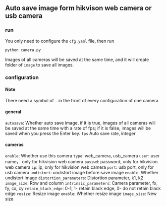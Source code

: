 ## Auto save image form hikvison web camera or usb camera 

### run
You only need to configure the `cfg.yaml` file, then run
```bash
python camera.py
```
Images of all cameras will be saved at the same time, and it will create folder of `image` to save all images.

### configuration
#### Note
There need a symbol of `-` in the front of every configuration of one camera.

#### general
`autosave`: Whether auto save image, if it is true, images of all cameras will be saved at the same time with a rate of fps; if it is false, images will be saved when you press the Enter key.
`fps`  Auto save rate, integer
 
#### cameras
`enable`:  Whether use this camera
`type`: web_camera, usb_camera
`user`: user name， only for hikvision web camera
`passwd`: password, only for hikvision web camera
`ip`: ip, only for hikvision web camera
`port`: usb port, only for usb camera
`undistort`: undistort image before save image
    `enable`:  Whether undistort image
    `distortion_parameters`: Distortion parameter, k1, k2
    `image_size`: Row and column
    `intrinsic_parameters`: Camera parameter, fx, fy, cx, cy
        `retain_black_edge`: 0-1, 1- retain black edge, 0- do not retain black edge
`resize`: Resize image
    `enable`: Whether resize image
    `image_size`: New size



